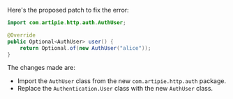 Here's the proposed patch to fix the error:

```java
import com.artipie.http.auth.AuthUser;

@Override
public Optional<AuthUser> user() {
    return Optional.of(new AuthUser("alice"));
}
```
The changes made are:

* Import the `AuthUser` class from the new `com.artipie.http.auth` package.
* Replace the `Authentication.User` class with the new `AuthUser` class.